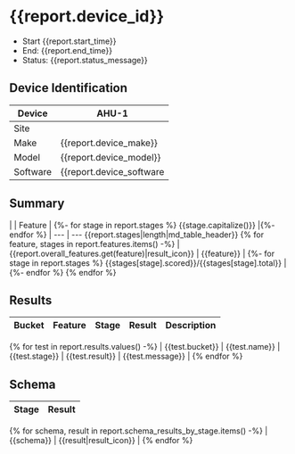 # {{report.device_id}}

- Start {{report.start_time}}
- End: {{report.end_time}}
- Status: {{report.status_message}}

## Device Identification

| Device | AHU-1 |
|---|---|
| Site |  |
| Make | {{report.device_make}} |
| Model | {{report.device_model}} |
| Software | {{report.device_software|pretty_dict}} |

## Summary

| | Feature | {%- for stage in report.stages %} {{stage.capitalize()}} |{%- endfor %}
| --- | --- {{report.stages|length|md_table_header}}
{% for feature, stages in report.features.items() -%}
| {{report.overall_features.get(feature)|result_icon}} | {{feature}} | {%- for stage in report.stages %} {{stages[stage].scored}}/{{stages[stage].total}} |{%- endfor %}
{% endfor %}

## Results

| Bucket | Feature | Stage | Result | Description |
| --- | --- | --- | --- | --- |
{% for test in report.results.values() -%}
| {{test.bucket}} | {{test.name}} | {{test.stage}} | {{test.result}} | {{test.message}} |
{% endfor %}

## Schema

| Stage | Result | 
| --- | --- |
{% for schema, result in report.schema_results_by_stage.items() -%}
| {{schema}} | {{result|result_icon}} |
{% endfor %}

